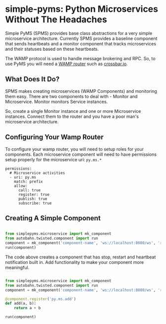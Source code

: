 simple-pyms: Python Microservices Without The Headaches
=======================================================

Simple PyMS (SPMS) provides base class abstractions for a very simple 
microservice architecture.  Currently SPMS provides a baseline component that 
sends heartbeats and a monitor component that tracks microservices and their 
statuses based on these heartbeats.

The WAMP protocol is used to handle message brokering and RPC.  So, to use PyMS
you will need a
[WAMP router](https://wamp-proto.org/implementations/index.html#routers) such
as [crossbar.io](https://crossbar.io/).

What Does It Do?
----------------
SPMS makes creating microservices (WAMP Components) and monitoring them easy.
There are two components to deal with - Monitor and Microservice.  Monitor
monitors Service instances.

So, create a single Monitor instance and one or more Microservice instances.
Connect them to the router and you have a poor man's microservice architecture. 

Configuring Your Wamp Router
----------------------------

To configure your wamp router, you will need to setup roles for your components.
Each microservice component will need to have permissions setup properly for
the microservice uri: `py.ms.*`

    permissions:
      # Microservice activities
      - uri: py.ms
        match: prefix
        allow:
          call: true
          register: true
          publish: true
          subscribe: true
          
Creating A Simple Component
---------------------------

```python

from simplepyms.microservice import mk_component
from autobahn.twisted.component import run
component = mk_component('component-name', 'ws://localhost:8080/ws', 'realm')
run(component)
```

The code above creates a component that has stop, restart and heartbeat 
notification built in.  Add functionality to make your component more 
meaningful.

```python

from simplepyms.microservice import mk_component
from autobahn.twisted.component import run
component = mk_component('component-name', 'ws://localhost:8080/ws', 'realm')

@component.register('py.ms.add')
def add(a, b):
    return a + b

run(component)
```